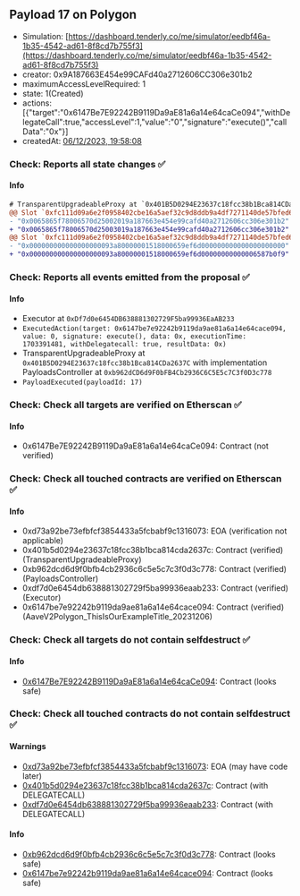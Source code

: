 ## Payload 17 on Polygon

- Simulation: [https://dashboard.tenderly.co/me/simulator/eedbf46a-1b35-4542-ad61-8f8cd7b755f3](https://dashboard.tenderly.co/me/simulator/eedbf46a-1b35-4542-ad61-8f8cd7b755f3)
- creator: 0x9A187663E454e99CAFd40a2712606CC306e301b2
- maximumAccessLevelRequired: 1
- state: 1(Created)
- actions: [{"target":"0x6147Be7E92242B9119Da9aE81a6a14e64caCe094","withDelegateCall":true,"accessLevel":1,"value":"0","signature":"execute()","callData":"0x"}]
- createdAt: [06/12/2023, 19:58:08](https://polygonscan.com/tx/0xf45e5e36fd95cd3a468ad963b1e4bea297558aa3a8099f2ee9f85dac69fd9fd2)

### Check: Reports all state changes :white_check_mark:

#### Info


```diff
# TransparentUpgradeableProxy at `0x401B5D0294E23637c18fcc38b1Bca814CDa2637C` with implementation PayloadsController at `0xb962dCD6d9F0bFB4Cb2936C6C5E5c7C3f0D3c778`
@@ Slot `0xfc111d09a6e2f0958402cbe16a5aef32c9d8ddb9a4df7271140de57bfed6525a` @@
- "0x0065865f78006570d25002019a187663e454e99cafd40a2712606cc306e301b2"
+ "0x0065865f78006570d25003019a187663e454e99cafd40a2712606cc306e301b2"
@@ Slot `0xfc111d09a6e2f0958402cbe16a5aef32c9d8ddb9a4df7271140de57bfed6525b` @@
- "0x000000000000000000093a80000001518000659ef6d000000000000000000000"
+ "0x000000000000000000093a80000001518000659ef6d00000000000006587b0f9"
```


### Check: Reports all events emitted from the proposal :white_check_mark:

#### Info

- Executor at `0xDf7d0e6454DB638881302729F5ba99936EaAB233`
- `ExecutedAction(target: 0x6147be7e92242b9119da9ae81a6a14e64cace094, value: 0, signature: execute(), data: 0x, executionTime: 1703391481, withDelegatecall: true, resultData: 0x)`
- TransparentUpgradeableProxy at `0x401B5D0294E23637c18fcc38b1Bca814CDa2637C` with implementation PayloadsController at `0xb962dCD6d9F0bFB4Cb2936C6C5E5c7C3f0D3c778`
- `PayloadExecuted(payloadId: 17)`

### Check: Check all targets are verified on Etherscan :white_check_mark:

#### Info

- 0x6147Be7E92242B9119Da9aE81a6a14e64caCe094: Contract (not verified)

### Check: Check all touched contracts are verified on Etherscan :white_check_mark:

#### Info

- 0xd73a92be73efbfcf3854433a5fcbabf9c1316073: EOA (verification not applicable)
- 0x401b5d0294e23637c18fcc38b1bca814cda2637c: Contract (verified) (TransparentUpgradeableProxy)
- 0xb962dcd6d9f0bfb4cb2936c6c5e5c7c3f0d3c778: Contract (verified) (PayloadsController)
- 0xdf7d0e6454db638881302729f5ba99936eaab233: Contract (verified) (Executor)
- 0x6147be7e92242b9119da9ae81a6a14e64cace094: Contract (verified) (AaveV2Polygon_ThisIsOurExampleTitle_20231206)

### Check: Check all targets do not contain selfdestruct :white_check_mark:

#### Info

- [0x6147Be7E92242B9119Da9aE81a6a14e64caCe094](https://polygonscan.com/address/0x6147Be7E92242B9119Da9aE81a6a14e64caCe094): Contract (looks safe)

### Check: Check all touched contracts do not contain selfdestruct :white_check_mark:

#### Warnings

- [0xd73a92be73efbfcf3854433a5fcbabf9c1316073](https://polygonscan.com/address/0xd73a92be73efbfcf3854433a5fcbabf9c1316073): EOA (may have code later)
- [0x401b5d0294e23637c18fcc38b1bca814cda2637c](https://polygonscan.com/address/0x401b5d0294e23637c18fcc38b1bca814cda2637c): Contract (with DELEGATECALL)
- [0xdf7d0e6454db638881302729f5ba99936eaab233](https://polygonscan.com/address/0xdf7d0e6454db638881302729f5ba99936eaab233): Contract (with DELEGATECALL)

#### Info

- [0xb962dcd6d9f0bfb4cb2936c6c5e5c7c3f0d3c778](https://polygonscan.com/address/0xb962dcd6d9f0bfb4cb2936c6c5e5c7c3f0d3c778): Contract (looks safe)
- [0x6147be7e92242b9119da9ae81a6a14e64cace094](https://polygonscan.com/address/0x6147be7e92242b9119da9ae81a6a14e64cace094): Contract (looks safe)

